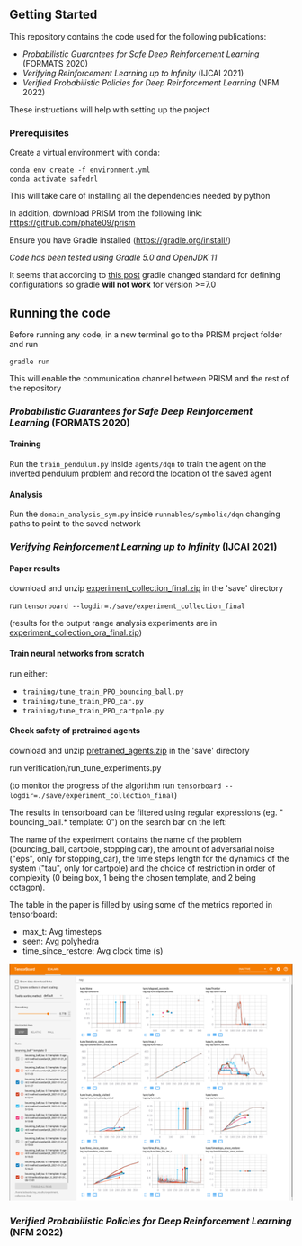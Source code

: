 ## Getting Started

This repository contains the code used for the following publications:

- _Probabilistic Guarantees for Safe Deep Reinforcement Learning_ (FORMATS 2020)
- _Verifying Reinforcement Learning up to Infinity_ (IJCAI 2021)
- _Verified Probabilistic Policies for Deep Reinforcement Learning_ (NFM 2022)

These instructions will help with setting up the project

### Prerequisites

Create a virtual environment with conda:

```
conda env create -f environment.yml
conda activate safedrl
```

This will take care of installing all the dependencies needed by python

In addition, download PRISM from the following link: https://github.com/phate09/prism

Ensure you have Gradle installed (https://gradle.org/install/)

*Code has been tested using Gradle 5.0 and OpenJDK 11*

It seems that according
to [this post](https://stackoverflow.com/questions/23796404/could-not-find-method-compile-for-arguments-gradle)
gradle changed standard for defining configurations so gradle **will not work** for version >=7.0

## Running the code

Before running any code, in a new terminal go to the PRISM project folder and run

```
gradle run
``` 

This will enable the communication channel between PRISM and the rest of the repository

### _Probabilistic Guarantees for Safe Deep Reinforcement Learning_ (FORMATS 2020)

#### Training

Run the ``train_pendulum.py`` inside ``agents/dqn`` to train the agent on the inverted
pendulum problem and record the location of the saved agent

#### Analysis

Run the ``domain_analysis_sym.py`` inside ``runnables/symbolic/dqn`` changing paths to
point to the saved network

### _Verifying Reinforcement Learning up to Infinity_ (IJCAI 2021)

#### Paper results ##

download and
unzip [experiment_collection_final.zip](https://mega.nz/file/11xigbgS#ld3MSRAHXUBl1lY-6ltgnmwtm53ESBfL_1WAqAJUSxc)
in the 'save' directory

run `tensorboard --logdir=./save/experiment_collection_final`

(results for the output range analysis experiments are
in [experiment_collection_ora_final.zip](https://mega.nz/file/psIjUaTL#N-0UzXR8s-LtIGV6DgEj991-YdID4qqDM_f5YLQy14U))

#### Train neural networks from scratch ##

run either:

* `training/tune_train_PPO_bouncing_ball.py`
* `training/tune_train_PPO_car.py`
* `training/tune_train_PPO_cartpole.py`

#### Check safety of pretrained agents ##

download and
unzip [pretrained_agents.zip](https://mega.nz/file/014wHRbB#3OHzROCTyPcq_1lVKVryGgkuRaPBfhme4j7n6GGrWoc)
in the 'save' directory

run verification/run_tune_experiments.py

(to monitor the progress of the algorithm
run `tensorboard --logdir=./save/experiment_collection_final`)

The results in tensorboard can be filtered using regular expressions (eg. "
bouncing\_ball.* template: 0") on the search bar on the left:

The name of the experiment contains the name of the problem (bouncing\_ball, cartpole,
stopping car), the amount of adversarial noise ("eps", only for stopping\_car), the time
steps length for the dynamics of the system ("tau", only for cartpole) and the choice of
restriction in order of complexity (0 being box, 1 being the chosen template, and 2 being
octagon).

The table in the paper is filled by using some of the metrics reported in tensorboard:

* max\_t: Avg timesteps
* seen: Avg polyhedra
* time\_since\_restore: Avg clock time (s)

![alt text](./images/tensorboard.png "An exmaple of tensorboard screen")

### _Verified Probabilistic Policies for Deep Reinforcement Learning_ (NFM 2022)